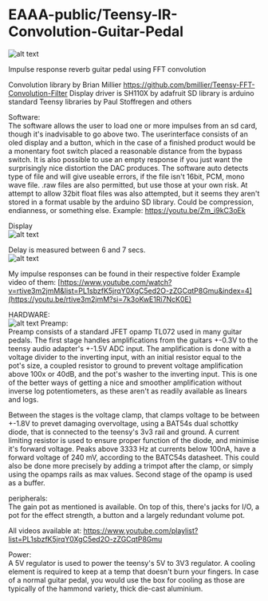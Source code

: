# EAAA-public/Teensy-IR-Convolution-Guitar-Pedal
![alt text](https://raw.githubusercontent.com/ThommyJensen/EAAA-public/Teensy-IR-Convolution-Guitar-Pedal/front%20page.png)

Impulse response reverb guitar pedal using FFT convolution

Convolution library by Brian Millier https://github.com/bmillier/Teensy-FFT-Convolution-Filter
Display driver is SH110X by adafruit
SD library is arduino standard
Teensy libraries by Paul Stoffregen and others

Software:  
The software allows the user to load one or more impulses from an sd card, though it's inadvisable to go above two.
The userinterface consists of an oled display and a button, which in the case of a finished product would be a monentary
foot switch placed a reasonable distance from the bypass switch.
It is also possible to use an empty response if you just want the surprisingly nice distortion the DAC produces.
The software auto detects type of file and will give useable errors, if the file isn't 16bit, PCM, mono wave file.
.raw files are also permitted, but use those at your own risk. At attempt to allow 32bit float files was also attempted,
but it seems they aren't stored in a format usable by the arduino SD library. Could be compression, endianness, or something else.
Example:
https://youtu.be/Zm_i9kC3oEk

Display  
![alt text](https://raw.githubusercontent.com/ThommyJensen/EAAA-public/Teensy-IR-Convolution-Guitar-Pedal/mainImg.jpg)

Delay is measured between 6 and 7 secs.  
![alt text](https://raw.githubusercontent.com/ThommyJensen/EAAA-public/Teensy-IR-Convolution-Guitar-Pedal/delay.png)


My impulse responses can be found in their respective folder
Example video of them: [https://www.youtube.com/watch?v=rtive3m2jmM&list=PL1sbzfK5jrqY0XgC5ed2O-zZGCqtP8Gmu&index=4](https://youtu.be/rtive3m2jmM?si=7k3oKwE1Ri7NcK0E)
  
  
  
  
HARDWARE:  
![alt text](https://raw.githubusercontent.com/ThommyJensen/EAAA-public/Teensy-IR-Convolution-Guitar-Pedal/Schematic_teensypedal_2023-12-17.png)
Preamp:  
Preamp consists of a standard JFET opamp TL072 used in many guitar pedals.
The first stage handles amplifications from the guitars +-0.3V to the teensy audio adapter's +-1.5V ADC input.
The amplification is done with a voltage divider to the inverting input, with an initial resistor equal to the pot's size,
a coupled resistor to ground to prevent voltage amplification above 100x or 40dB, and the pot's washer to the inverting input.
This is one of the better ways of getting a nice and smoother amplification without inverse log potentiometers, as these aren't
as readily available as linears and logs.

Between the stages is the voltage clamp, that clamps voltage to be between +-1.8V to prevet damaging overvoltage,
using a BAT54s dual schottky diode, that is connected to the teensy's 3v3 rail and ground. A current limiting resistor is used
to ensure proper function of the diode, and minimise it's forward voltage. Peaks above 3333 Hz at currents below 100nA, 
have a forward voltage of 240 mV, according to the BATC54s datasheet.
This could also be done more precisely by adding a trimpot after the clamp, or simply using the opamps rails as max values.
Second stage of the opamp is used as a buffer.

peripherals:  
The gain pot as mentioned is available. On top of this, there's jacks for I/O, a pot for the effect strength, a button
and a largely redundant volume pot.


All videos available at:
https://www.youtube.com/playlist?list=PL1sbzfK5jrqY0XgC5ed2O-zZGCqtP8Gmu

Power:  
A 5V regulator is used to power the teensy's 5V to 3V3 regulator. A cooling element is required to keep at a temp that doesn't burn your fingers.
In case of a normal guitar pedal, you would use the box for cooling as those are typically of the hammond variety, thick die-cast aluminium.
